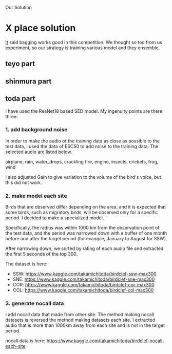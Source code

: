 Our Solution

# X place solution

[It](https://www.kaggle.com/c/birdclef-2021/discussion/233454) said bagging works good in this competition.
We thought so too from us experiment, so our strategy is training various model and they ensemble.

## teyo  part

## shinmura part

## toda part

I have used the ResNet18 based SED model.
My ingenuity points are there three:

### 1. add background noise 

In order to make the audio of the training data as close as possible to the test data, I used the data of ESC50 to add noise to the training data. The selected audio are listed below.

airplane, rain, water_drops, crackling fire, engine, insects, crickets, frog, wind

I also adjusted Gain to give variation to the volume of the bird's voice, but this did not work.

### 2. make model each site

Birds that are observed differ depending on the area, and it is expected that some birds, such as migratory birds, will be observed only for a specific period. I decided to make a specialized model.

Specifically, the radius was within 1000 km from the observation point of the test data, and the period was narrowed down with a buffer of one month before and after the target period (for example, January to August for SSW).

After narrowing down, we sorted by rating of each audio file and extracted the first 5 seconds of the top 300.

The dataset is here:
- SSW: https://www.kaggle.com/takamichitoda/birdclef-ssw-max300
- SNE: https://www.kaggle.com/takamichitoda/birdclef-sne-max300
- COR: https://www.kaggle.com/takamichitoda/birdclef-cor-max300
- COL: https://www.kaggle.com/takamichitoda/birdclef-col-max300

### 3. generate nocall data

I add nocall data that made from other site.
The method making nocall datasets is reversed the method making datasets each site.
I extracted audio that is more than 1000km away from each site and is not in the target period.

nocall data is here: https://www.kaggle.com/takamichitoda/birdclef-nocall-each-site
